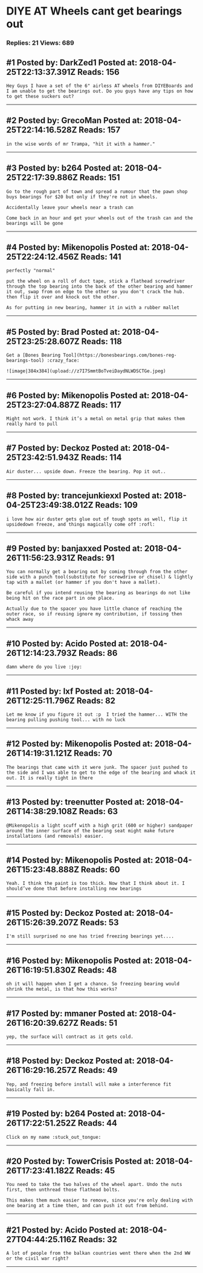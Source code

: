 # DIYE AT Wheels cant get bearings out

### Replies: 21 Views: 689

## \#1 Posted by: DarkZed1 Posted at: 2018-04-25T22:13:37.391Z Reads: 156

```
Hey Guys I have a set of the 6" airless AT wheels from DIYEBoards and I am unable to get the bearings out. Do you guys have any tips on how to get these suckers out?
```

---
## \#2 Posted by: GrecoMan Posted at: 2018-04-25T22:14:16.528Z Reads: 157

```
in the wise words of mr Trampa, "hit it with a hammer."
```

---
## \#3 Posted by: b264 Posted at: 2018-04-25T22:17:39.886Z Reads: 151

```
Go to the rough part of town and spread a rumour that the pawn shop buys bearings for $20 but only if they're not in wheels.

Accidentally leave your wheels near a trash can

Come back in an hour and get your wheels out of the trash can and the bearings will be gone
```

---
## \#4 Posted by: Mikenopolis Posted at: 2018-04-25T22:24:12.456Z Reads: 141

```
perfectly "normal"

put the wheel on a roll of duct tape, stick a flathead screwdriver through the top bearing into the back of the other bearing and hammer it out, swap from on edge to the other so you don't crack the hub. then flip it over and knock out the other.

As for putting in new bearing, hammer it in with a rubber mallet
```

---
## \#5 Posted by: Brad Posted at: 2018-04-25T23:25:28.607Z Reads: 118

```
Get a [Bones Bearing Tool](https://bonesbearings.com/bones-reg-bearings-tool) :crazy_face: 

![image|384x384](upload://z7I7SmmtBoTveiDaydNLWDSCTGe.jpeg)
```

---
## \#6 Posted by: Mikenopolis Posted at: 2018-04-25T23:27:04.887Z Reads: 117

```
Might not work. I think it’s a metal on metal grip that makes them really hard to pull
```

---
## \#7 Posted by: Deckoz Posted at: 2018-04-25T23:42:51.943Z Reads: 114

```
Air duster... upside down. Freeze the bearing. Pop it out..
```

---
## \#8 Posted by: trancejunkiexxl Posted at: 2018-04-25T23:49:38.012Z Reads: 109

```
i love how air duster gets glue out of tough spots as well, flip it upsidedown freeze, and things magically come off :rofl:
```

---
## \#9 Posted by: banjaxxed Posted at: 2018-04-26T11:56:23.931Z Reads: 91

```
You can normally get a bearing out by coming through from the other side with a punch tool(substitute for screwdrive or chisel) & lightly tap with a mallet (or hammer if you don't have a mallet). 

Be careful if you intend reusing the bearing as bearings do not like being hit on the race part in one place.

Actually due to the spacer you have little chance of reaching the outer race, so if reusing ignore my contribution, if tossing then whack away
```

---
## \#10 Posted by: Acido Posted at: 2018-04-26T12:14:23.793Z Reads: 86

```
damn where do you live :joy:
```

---
## \#11 Posted by: Ixf Posted at: 2018-04-26T12:25:11.796Z Reads: 82

```
Let me know if you figure it out :p  I tried the hammer... WITH the bearing pulling pushing tool... with no luck
```

---
## \#12 Posted by: Mikenopolis Posted at: 2018-04-26T14:19:31.121Z Reads: 70

```
The bearings that came with it were junk. The spacer just pushed to the side and I was able to get to the edge of the bearing and whack it out. It is really tight in there
```

---
## \#13 Posted by: treenutter Posted at: 2018-04-26T14:38:29.108Z Reads: 63

```
@Mikenopolis a light scuff with a high grit (600 or higher) sandpaper around the inner surface of the bearing seat might make future installations (and removals) easier.
```

---
## \#14 Posted by: Mikenopolis Posted at: 2018-04-26T15:23:48.888Z Reads: 60

```
Yeah. I think the paint is too thick. Now that I think about it. I should’ve done that before installing new bearings
```

---
## \#15 Posted by: Deckoz Posted at: 2018-04-26T15:26:39.207Z Reads: 53

```
I'm still surprised no one has tried freezing bearings yet....
```

---
## \#16 Posted by: Mikenopolis Posted at: 2018-04-26T16:19:51.830Z Reads: 48

```
oh it will happen when I get a chance. So freezing bearing would shrink the metal, is that how this works?
```

---
## \#17 Posted by: mmaner Posted at: 2018-04-26T16:20:39.627Z Reads: 51

```
yep, the surface will contract as it gets cold.
```

---
## \#18 Posted by: Deckoz Posted at: 2018-04-26T16:29:16.257Z Reads: 49

```
Yep, and freezing before install will make a interference fit basically fall in.
```

---
## \#19 Posted by: b264 Posted at: 2018-04-26T17:22:51.252Z Reads: 44

```
Click on my name :stuck_out_tongue:
```

---
## \#20 Posted by: TowerCrisis Posted at: 2018-04-26T17:23:41.182Z Reads: 45

```
You need to take the two halves of the wheel apart. Undo the nuts first, then unthread those flathead bolts.

This makes them much easier to remove, since you're only dealing with one bearing at a time then, and can push it out from behind.
```

---
## \#21 Posted by: Acido Posted at: 2018-04-27T04:44:25.116Z Reads: 32

```
A lot of people from the balkan countries went there when the 2nd WW or the civil war right?
```

---
